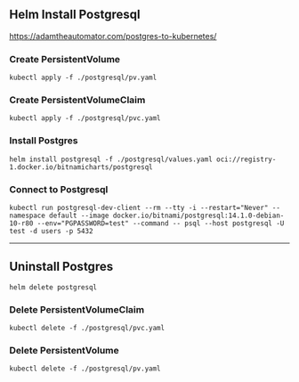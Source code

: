 ## Helm Install Postgresql

https://adamtheautomator.com/postgres-to-kubernetes/

### Create PersistentVolume

```shell
kubectl apply -f ./postgresql/pv.yaml
```

### Create PersistentVolumeClaim

```shell
kubectl apply -f ./postgresql/pvc.yaml
```

### Install Postgres

```shell
helm install postgresql -f ./postgresql/values.yaml oci://registry-1.docker.io/bitnamicharts/postgresql
```

### Connect to Postgresql

```shell
kubectl run postgresql-dev-client --rm --tty -i --restart="Never" --namespace default --image docker.io/bitnami/postgresql:14.1.0-debian-10-r80 --env="PGPASSWORD=test" --command -- psql --host postgresql -U test -d users -p 5432
```

___

## Uninstall Postgres

```shell
helm delete postgresql
```

### Delete PersistentVolumeClaim

```shell
kubectl delete -f ./postgresql/pvc.yaml
```

### Delete PersistentVolume

```shell
kubectl delete -f ./postgresql/pv.yaml
```
